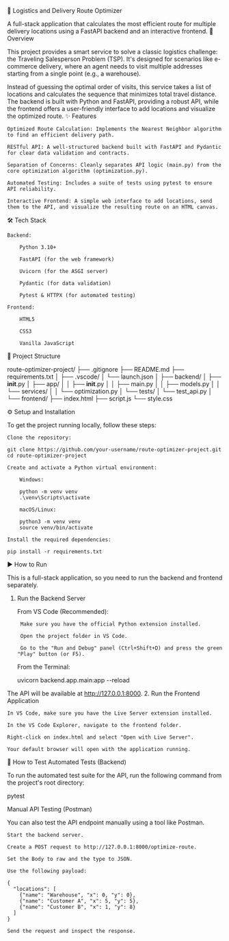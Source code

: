 📍 Logistics and Delivery Route Optimizer

A full-stack application that calculates the most efficient route for multiple delivery locations using a FastAPI backend and an interactive frontend.
🚀 Overview

This project provides a smart service to solve a classic logistics challenge: the Traveling Salesperson Problem (TSP). It's designed for scenarios like e-commerce delivery, where an agent needs to visit multiple addresses starting from a single point (e.g., a warehouse).

Instead of guessing the optimal order of visits, this service takes a list of locations and calculates the sequence that minimizes total travel distance. The backend is built with Python and FastAPI, providing a robust API, while the frontend offers a user-friendly interface to add locations and visualize the optimized route.
✨ Features

    Optimized Route Calculation: Implements the Nearest Neighbor algorithm to find an efficient delivery path.

    RESTful API: A well-structured backend built with FastAPI and Pydantic for clear data validation and contracts.

    Separation of Concerns: Cleanly separates API logic (main.py) from the core optimization algorithm (optimization.py).

    Automated Testing: Includes a suite of tests using pytest to ensure API reliability.

    Interactive Frontend: A simple web interface to add locations, send them to the API, and visualize the resulting route on an HTML canvas.

🛠️ Tech Stack

    Backend:

        Python 3.10+

        FastAPI (for the web framework)

        Uvicorn (for the ASGI server)

        Pydantic (for data validation)

        Pytest & HTTPX (for automated testing)

    Frontend:

        HTML5

        CSS3

        Vanilla JavaScript

📁 Project Structure

route-optimizer-project/
├── .gitignore
├── README.md
├── requirements.txt
│
├── .vscode/
│   └── launch.json
│
├── backend/
│   ├── __init__.py
│   ├── app/
│   │   ├── __init__.py
│   │   ├── main.py
│   │   ├── models.py
│   │   └── services/
│   │       └── optimization.py
│   └── tests/
│       └── test_api.py
│
└── frontend/
    ├── index.html
    ├── script.js
    └── style.css

⚙️ Setup and Installation

To get the project running locally, follow these steps:

    Clone the repository:

    git clone https://github.com/your-username/route-optimizer-project.git
    cd route-optimizer-project

    Create and activate a Python virtual environment:

        Windows:

        python -m venv venv
        .\venv\Scripts\activate

        macOS/Linux:

        python3 -m venv venv
        source venv/bin/activate

    Install the required dependencies:

    pip install -r requirements.txt

▶️ How to Run

This is a full-stack application, so you need to run the backend and frontend separately.
1. Run the Backend Server

    From VS Code (Recommended):

        Make sure you have the official Python extension installed.

        Open the project folder in VS Code.

        Go to the "Run and Debug" panel (Ctrl+Shift+D) and press the green "Play" button (or F5).

    From the Terminal:

    uvicorn backend.app.main:app --reload

The API will be available at http://127.0.0.1:8000.
2. Run the Frontend Application

    In VS Code, make sure you have the Live Server extension installed.

    In the VS Code Explorer, navigate to the frontend folder.

    Right-click on index.html and select "Open with Live Server".

    Your default browser will open with the application running.

🧪 How to Test
Automated Tests (Backend)

To run the automated test suite for the API, run the following command from the project's root directory:

pytest

Manual API Testing (Postman)

You can also test the API endpoint manually using a tool like Postman.

    Start the backend server.

    Create a POST request to http://127.0.0.1:8000/optimize-route.

    Set the Body to raw and the type to JSON.

    Use the following payload:

    {
      "locations": [
        {"name": "Warehouse", "x": 0, "y": 0},
        {"name": "Customer A", "x": 5, "y": 5},
        {"name": "Customer B", "x": 1, "y": 8}
      ]
    }

    Send the request and inspect the response.